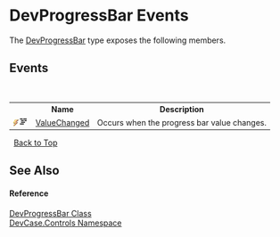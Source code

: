# DevProgressBar Events
 

The <a href="T_DevCase_Controls_DevProgressBar">DevProgressBar</a> type exposes the following members.


## Events
&nbsp;<table><tr><th></th><th>Name</th><th>Description</th></tr><tr><td>![Public event](media/pubevent.gif "Public event")![Code example](media/CodeExample.png "Code example")</td><td><a href="E_DevCase_Controls_DevProgressBar_ValueChanged">ValueChanged</a></td><td>
Occurs when the progress bar value changes.</td></tr></table>&nbsp;
<a href="#devprogressbar-events">Back to Top</a>

## See Also


#### Reference
<a href="T_DevCase_Controls_DevProgressBar">DevProgressBar Class</a><br /><a href="N_DevCase_Controls">DevCase.Controls Namespace</a><br />